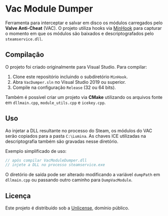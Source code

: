 # Vac Module Dumper

Ferramenta para interceptar e salvar em disco os módulos carregados pelo **Valve Anti-Cheat** (VAC). O projeto utiliza hooks via [MinHook](https://github.com/TsudaKageyu/minhook) para capturar o momento em que os módulos são baixados e descriptografados pelo `steamservice.dll`.

## Compilação

O projeto foi criado originalmente para Visual Studio. Para compilar:

1. Clone este repositório incluindo o subdiretório `MinHook`.
2. Abra `VacDumper.sln` no Visual Studio 2019 ou superior.
3. Compile na configuração `Release` (32 ou 64 bits).

Também é possível criar um projeto via **CMake** utilizando os arquivos fonte em `dllmain.cpp`, `module_utils.cpp` e `icekey.cpp`.

## Uso

Ao injetar a DLL resultante no processo do Steam, os módulos do VAC serão copiados para a pasta `C:\Lumina`. As chaves ICE utilizadas na descriptografia também são gravadas nesse diretório.

Exemplo simplificado de uso:

```cpp
// após compilar VacModuleDumper.dll
// injete a DLL no processo steamservice.exe
```

O diretório de saída pode ser alterado modificando a variável `dumpPath` em `dllmain.cpp` ou passando outro caminho para `DumpVacModule`.

## Licença

Este projeto é distribuído sob a [Unlicense](LICENSE), domínio público.
